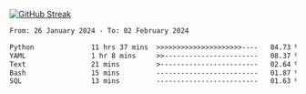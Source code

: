 [![GitHub Streak](https://streak-stats.demolab.com?user=renren-017&theme=sea&hide_border=true&background=DD272700)](https://git.io/streak-stats)

<!--START_SECTION:waka-->

```txt
From: 26 January 2024 - To: 02 February 2024

Python              11 hrs 37 mins  >>>>>>>>>>>>>>>>>>>>>----   84.73 %
YAML                1 hr 8 mins     >>-----------------------   08.37 %
Text                21 mins         >------------------------   02.64 %
Bash                15 mins         -------------------------   01.87 %
SQL                 13 mins         -------------------------   01.63 %
```

<!--END_SECTION:waka-->
